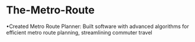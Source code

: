 # The-Metro-Route
•Created Metro Route Planner: Built software with advanced algorithms for efficient metro route planning, streamlining commuter travel
